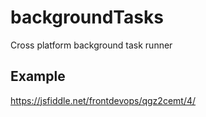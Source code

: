 # backgroundTasks
Cross platform background task runner

## Example
https://jsfiddle.net/frontdevops/qgz2cemt/4/

